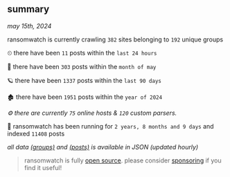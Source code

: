 
## summary
_may 15th, 2024_

ransomwatch is currently crawling `382` sites belonging to `192` unique groups

⏲ there have been `11` posts within the `last 24 hours`

🦈 there have been `303` posts within the `month of may`

🪐 there have been `1337` posts within the `last 90 days`

🏚 there have been `1951` posts within the `year of 2024`

_⚙️ there are currently `75` online hosts & `120` custom parsers._

🦕 ransomwatch has been running for `2 years, 8 months and 9 days` and indexed `11408` posts

_all data  [(groups)](http://ransomwhat.telemetry.ltd/groups) and [(posts)](http://ransomwhat.telemetry.ltd/posts) is available in JSON (updated hourly)_

> ransomwatch is fully [open source](https://github.com/joshhighet/ransomwatch#ransomwatch--). please consider [sponsoring](https://github.com/sponsors/joshhighet) if you find it useful!

